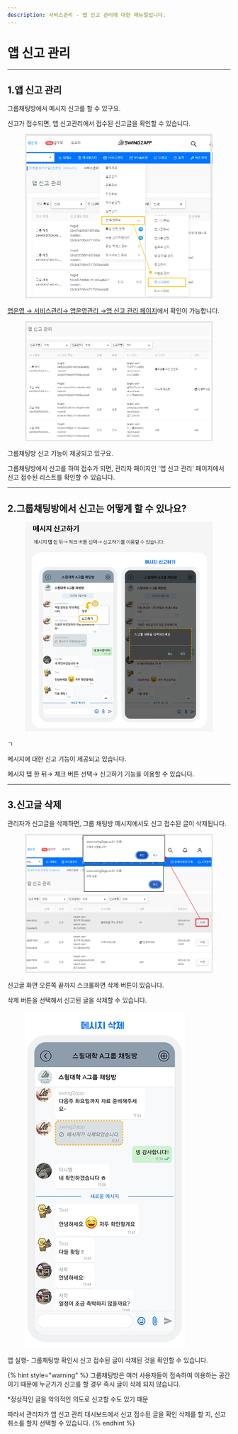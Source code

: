 ```yaml
---
description: 서비스관리 - 앱 신고 관리에 대한 매뉴얼입니다.
---
```


# 앱 신고 관리

***



## 1.앱 신고 관리



그룹채팅방에서  메시지 신고를 할 수 있구요.&#x20;

신고가 접수되면, 앱 신고관리에서 접수된 신고글을 확인할 수 있습니다.&#x20;

<figure><img src="../../../.gitbook/assets/신고기능 (1).png" alt=""><figcaption></figcaption></figure>

[앱운영 → 서비스관리→ 앱운영관리 ](http://www.swing2app.co.kr/view/app\_report\_manage)[→](http://www.swing2app.co.kr/view/app\_report\_manage)[앱  신고 관리 페이지](http://www.swing2app.co.kr/view/app\_report\_manage)에서 확인이 가능합니다.



<figure><img src="../../../.gitbook/assets/신고1.png" alt=""><figcaption></figcaption></figure>

그룹채팅방 신고 기능이 제공되고 있구요.&#x20;

그룹채팅방에서 신고를 하여 접수가 되면, 관리자 페이지인 '앱 신고 관리' 페이지에서 신고 접수된 리스트를 확인할 수 있습니다.&#x20;



***



## 2.그룹채팅방에서 신고는 어떻게 할 수 있나요?



<figure><img src="../../../.gitbook/assets/그룹채팅신고.PNG" alt=""><figcaption></figcaption></figure>

ㄱ

메시지에 대한 신고 기능이 제공되고 있습니다.

메시지 탭 한 뒤→ 체크 버튼 선택→ 신고하기 기능을 이용할 수 있습니다.



***



## 3.신고글 삭제

관리자가 신고글을 삭제하면, 그룹 채팅방 메시지에서도 신고 접수된 글이 삭제됩니다.&#x20;

<figure><img src="../../../.gitbook/assets/신고기능2.png" alt=""><figcaption></figcaption></figure>

신고글 화면 오른쪽 끝까지 스크롤하면 삭제 버튼이 있습니다.&#x20;

삭제 버튼을 선택해서 신고된 글을 삭제할 수 있습니다.&#x20;

<div align="left">

<figure><img src="../../../.gitbook/assets/그룹채팅신고2.PNG" alt=""><figcaption></figcaption></figure>

</div>

앱 실행- 그룹채팅방 확인시 신고 접수된 글이 삭제된 것을 확인할 수 있습니다.

{% hint style="warning" %}
그룹채팅방은 여러 사용자들이 접속하여 이용하는 공간이기 때문에 누군가가 신고를 할 경우 즉시 글이 삭제 되지 않습니다.

\*정상적인 글을 악의적인 의도로 신고할 수도 있기 때문

따라서 관리자가 앱 신고 관리 대시보드에서 신고 접수된 글을 확인 삭제를 할 지, 신고 취소를 할지 선택할 수 있습니다.&#x20;
{% endhint %}



